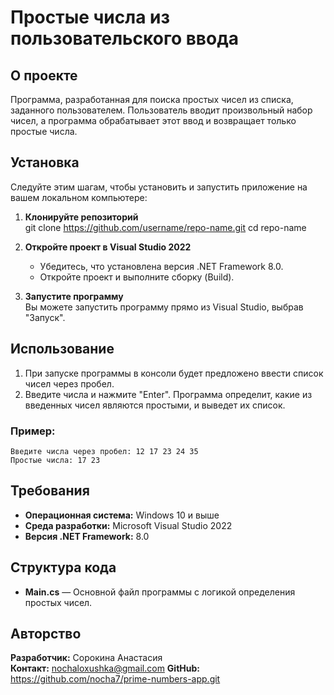 
# Простые числа из пользовательского ввода

## О проекте
Программа, разработанная для поиска простых чисел из списка, заданного пользователем. Пользователь вводит произвольный набор чисел, а программа обрабатывает этот ввод и возвращает только простые числа.

## Установка
Следуйте этим шагам, чтобы установить и запустить приложение на вашем локальном компьютере:

1. **Клонируйте репозиторий**  
   git clone https://github.com/username/repo-name.git
   cd repo-name

2. **Откройте проект в Visual Studio 2022**
   - Убедитесь, что установлена версия .NET Framework 8.0.
   - Откройте проект и выполните сборку (Build).

3. **Запустите программу**  
   Вы можете запустить программу прямо из Visual Studio, выбрав "Запуск".

## Использование
1. При запуске программы в консоли будет предложено ввести список чисел через пробел.
2. Введите числа и нажмите "Enter". Программа определит, какие из введенных чисел являются простыми, и выведет их список.

### Пример:
```
Введите числа через пробел: 12 17 23 24 35
Простые числа: 17 23
```

## Требования
- **Операционная система:** Windows 10 и выше
- **Среда разработки:** Microsoft Visual Studio 2022
- **Версия .NET Framework:** 8.0

## Структура кода
- **Main.cs** — Основной файл программы с логикой определения простых чисел.

## Авторство
**Разработчик:** Сорокина Анастасия  
**Контакт:** nochaloxushka@gmail.com
**GitHub:** https://github.com/nocha7/prime-numbers-app.git

